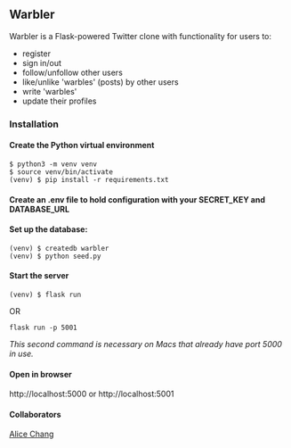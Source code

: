 ## Warbler

Warbler is a Flask-powered Twitter clone with functionality for users to:
* register
* sign in/out
* follow/unfollow other users
* like/unlike 'warbles' (posts) by other users
* write 'warbles'
* update their profiles

### Installation

#### Create the Python virtual environment

```
$ python3 -m venv venv
$ source venv/bin/activate
(venv) $ pip install -r requirements.txt
```

#### Create an .env file to hold configuration with your SECRET_KEY and DATABASE_URL

#### Set up the database:
```
(venv) $ createdb warbler
(venv) $ python seed.py
```

#### Start the server
```
(venv) $ flask run
```
OR

```
flask run -p 5001
```

*This second command is necessary on Macs that already have port 5000 in use.*

#### Open in browser
http://localhost:5000 or http://localhost:5001

#### Collaborators
[Alice Chang](https://github.com/alicechang29)